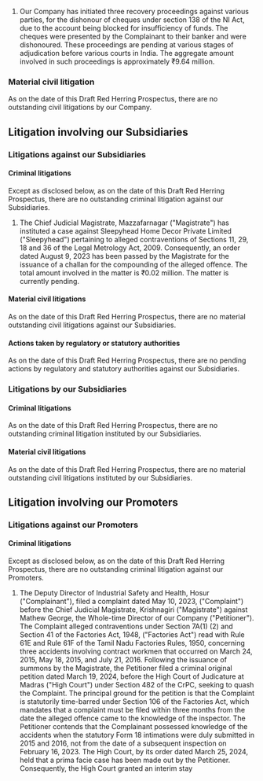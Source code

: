 1. Our Company has initiated three recovery proceedings against various parties, for the dishonour of cheques under section 138 of the NI Act, due to the account being blocked for insufficiency of funds. The cheques were presented by the Complainant to their banker and were dishonoured. These proceedings are pending at various stages of adjudication before various courts in India. The aggregate amount involved in such proceedings is approximately ₹9.64 million.

### Material civil litigation

As on the date of this Draft Red Herring Prospectus, there are no outstanding civil litigations by our Company.

## Litigation involving our Subsidiaries

### Litigations against our Subsidiaries

#### Criminal litigations

Except as disclosed below, as on the date of this Draft Red Herring Prospectus, there are no outstanding criminal litigation against our Subsidiaries.

1. The Chief Judicial Magistrate, Mazzafarnagar ("Magistrate") has instituted a case against Sleepyhead Home Decor Private Limited ("Sleepyhead") pertaining to alleged contraventions of Sections 11, 29, 18 and 36 of the Legal Metrology Act, 2009. Consequently, an order dated August 9, 2023 has been passed by the Magistrate for the issuance of a challan for the compounding of the alleged offence. The total amount involved in the matter is ₹0.02 million. The matter is currently pending.

#### Material civil litigations

As on the date of this Draft Red Herring Prospectus, there are no material outstanding civil litigations against our Subsidiaries.

#### Actions taken by regulatory or statutory authorities

As on the date of this Draft Red Herring Prospectus, there are no pending actions by regulatory and statutory authorities against our Subsidiaries.

### Litigations by our Subsidiaries

#### Criminal litigations

As on the date of this Draft Red Herring Prospectus, there are no outstanding criminal litigation instituted by our Subsidiaries.

#### Material civil litigations

As on the date of this Draft Red Herring Prospectus, there are no material outstanding civil litigations instituted by our Subsidiaries.

## Litigation involving our Promoters

### Litigations against our Promoters

#### Criminal litigations

Except as disclosed below, as on the date of this Draft Red Herring Prospectus, there are no outstanding criminal litigation against our Promoters.

1. The Deputy Director of Industrial Safety and Health, Hosur ("Complainant"), filed a complaint dated May 10, 2023, ("Complaint") before the Chief Judicial Magistrate, Krishnagiri ("Magistrate") against Mathew George, the Whole-time Director of our Company ("Petitioner"). The Complaint alleged contraventions under Section 7A(1) (2) and Section 41 of the Factories Act, 1948, ("Factories Act") read with Rule 61E and Rule 61F of the Tamil Nadu Factories Rules, 1950, concerning three accidents involving contract workmen that occurred on March 24, 2015, May 18, 2015, and July 21, 2016. Following the issuance of summons by the Magistrate, the Petitioner filed a criminal original petition dated March 19, 2024, before the High Court of Judicature at Madras ("High Court") under Section 482 of the CrPC, seeking to quash the Complaint. The principal ground for the petition is that the Complaint is statutorily time-barred under Section 106 of the Factories Act, which mandates that a complaint must be filed within three months from the date the alleged offence came to the knowledge of the inspector. The Petitioner contends that the Complainant possessed knowledge of the accidents when the statutory Form 18 intimations were duly submitted in 2015 and 2016, not from the date of a subsequent inspection on February 16, 2023. The High Court, by its order dated March 25, 2024, held that a prima facie case has been made out by the Petitioner. Consequently, the High Court granted an interim stay